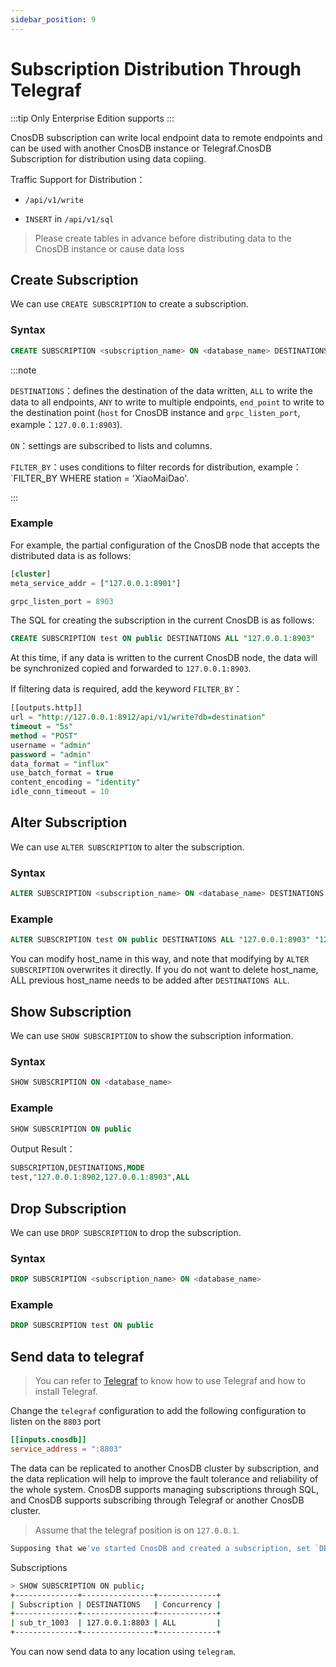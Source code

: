 ```yaml
---
sidebar_position: 9
---
```


# Subscription Distribution Through Telegraf

:::tip
Only Enterprise Edition supports
:::

CnosDB subscription can write local endpoint data to remote endpoints and can be used with another CnosDB instance or Telegraf.CnosDB Subscription for distribution using data copiing.

Traffic Support for Distribution：

- `/api/v1/write`

- `INSERT` in `/api/v1/sql`

> Please create tables in advance before distributing data to the CnosDB instance or cause data loss

## Create Subscription

We can use `CREATE SUBSCRIPTION` to create a subscription.

### Syntax

```sql
CREATE SUBSCRIPTION <subscription_name> ON <database_name> DESTINATIONS ALL "<host_nmae>" ["<host_name>"]
```

:::note

`DESTINATIONS`：defines the destination of the data written, `ALL` to write the data to all endpoints, `ANY` to write to multiple endpoints, `end_point` to write to the destination point (`host` for CnosDB instance and `grpc_listen_port`, example：`127.0.0.1:8903`).

`ON`：settings are subscribed to lists and columns.

`FILTER_BY`：uses conditions to filter records for distribution, example：\`FILTER_BY WHERE station = 'XiaoMaiDao'.

:::

### Example

For example, the partial configuration of the CnosDB node that accepts the distributed data is as follows:

```sql
[cluster]
meta_service_addr = ["127.0.0.1:8901"]

grpc_listen_port = 8903
```

The SQL for creating the subscription in the current CnosDB is as follows:

```sql
CREATE SUBSCRIPTION test ON public DESTINATIONS ALL "127.0.0.1:8903"
```

At this time, if any data is written to the current CnosDB node, the data will be synchronized copied and forwarded to `127.0.0.1:8903`.

If filtering data is required, add the keyword `FILTER_BY`：

```sql
[[outputs.http]]
url = "http://127.0.0.1:8912/api/v1/write?db=destination"
timeout = "5s"
method = "POST"
username = "admin"
password = "admin"
data_format = "influx"
use_batch_format = true
content_encoding = "identity"
idle_conn_timeout = 10
```

## Alter Subscription

We can use `ALTER SUBSCRIPTION` to alter the subscription.

### Syntax

```sql
ALTER SUBSCRIPTION <subscription_name> ON <database_name> DESTINATIONS ALL "<host_name>" ["<host_name>"]
```

### Example

```sql
ALTER SUBSCRIPTION test ON public DESTINATIONS ALL "127.0.0.1:8903" "127.0.0.1:8913"
```

You can modify host_name in this way, and note that modifying by `ALTER SUBSCRIPTION` overwrites it directly. If you do not want to delete host_name, ALL previous host_name needs to be added after `DESTINATIONS ALL`.

## Show Subscription

We can use `SHOW SUBSCRIPTION` to show the subscription information.

### Syntax

```sql
SHOW SUBSCRIPTION ON <database_name>
```

### Example

```sql
SHOW SUBSCRIPTION ON public
```

Output Result：

```sql
SUBSCRIPTION,DESTINATIONS,MODE
test,"127.0.0.1:8902,127.0.0.1:8903",ALL
```

## Drop Subscription

We can use `DROP SUBSCRIPTION` to drop the subscription.

### Syntax

```sql
DROP SUBSCRIPTION <subscription_name> ON <database_name>
```

### Example

```sql
DROP SUBSCRIPTION test ON public
```

## Send data to telegraf

> You can refer to [Telegraf](/eco-integration/index/telegraf.md#cnos-telegraf) to know how to use Telegraf and how to install Telegraf.

Change the `telegraf` configuration to add the following configuration to listen on the `8803` port

```toml
[[inputs.cnosdb]]
service_address = ":8803"
```

The data can be replicated to another CnosDB cluster by subscription, and the data replication will help to improve the fault tolerance and reliability of the whole system. CnosDB supports managing subscriptions through SQL, and CnosDB supports subscribing through Telegraf or another CnosDB cluster.

> Assume that the telegraf position is on `127.0.0.1`.

```sql
Supposing that we've started CnosDB and created a subscription, set `DESTINATIONS` to `127.0.0.1:8803` :
```

Subscriptions

```sh
> SHOW SUBSCRIPTION ON public;
+--------------+----------------+-------------+
| Subscription | DESTINATIONS   | Concurrency |
+--------------+----------------+-------------+
| sub_tr_1003  | 127.0.0.1:8803 | ALL         |
+--------------+----------------+-------------+
```

You can now send data to any location using `telegram`.
